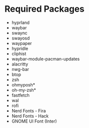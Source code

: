 # Required Packages

- hyprland
- waybar
- swaync
- swayosd
- waypaper
- hypridle
- cliphist
- waybar-module-pacman-updates
- alacritty
- nwg-bar
- btop
- zsh
- ohmyposh*
- oh-my-zsh*
- fastfetch
- wal
- rofi
- Nerd Fonts - Fira
- Nerd Fonts - Hack
- GNOME UI Font (Inter)
